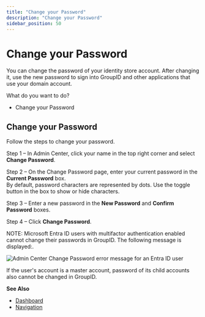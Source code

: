 ```yaml
---
title: "Change your Password"
description: "Change your Password"
sidebar_position: 50
---
```


# Change your Password

You can change the password of your identity store account. After changing it, use the new password
to sign into GroupID and other applications that use your domain account.

What do you want to do?

- Change your Password

## Change your Password

Follow the steps to change your password.

Step 1 – In Admin Center, click your name in the top right corner and select **Change Password**.

Step 2 – On the Change Password page, enter your current password in the **Current Password** box.  
By default, password characters are represented by dots. Use the toggle button in the box to show or
hide characters.

Step 3 – Enter a new password in the **New Password** and **Confirm Password** boxes.

Step 4 – Click **Change Password**.

NOTE: Microsoft Entra ID users with multifactor authentication enabled cannot change their passwords
in GroupID. The following message is displayed:.

![Admin Center Change Password error message for an Entra ID user](/img/product_docs/directorymanager/11.0/admincenter/general/admincenterchangepassword.webp)

If the user's account is a master account, password of its child accounts also cannot be changed in
GroupID.

**See Also**

- [Dashboard](/docs/directorymanager/11.0/admincenter/concepts/dashboard.md)
- [Navigation](/docs/directorymanager/11.0/admincenter/concepts/navigation.md)
